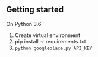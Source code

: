 ## Getting started 
On Python 3.6

1. Create virtual environment
2. pip install -r requirements.txt
3. `python googleplace.py API_KEY`
